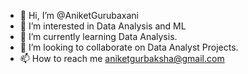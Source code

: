 - 👋 Hi, I’m @AniketGurubaxani
- 👀 I’m interested in Data Analysis and ML
- 🌱 I’m currently learning Data Analysis.
- 💞️ I’m looking to collaborate on Data Analyst Projects.
- 📫 How to reach me aniketgurbaksha@gmail.com

<!---
AniketGurubaxani/AniketGurubaxani is a ✨ special ✨ repository because its `README.md` (this file) appears on your GitHub profile.
You can click the Preview link to take a look at your changes.
--->
